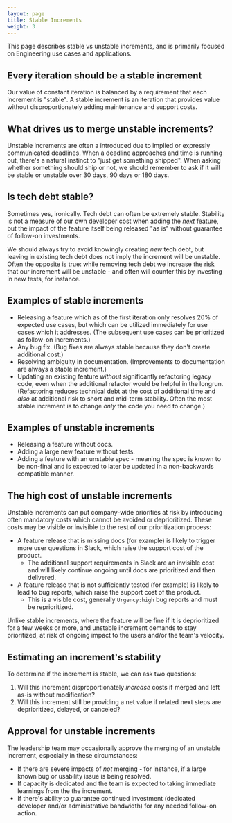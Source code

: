 ```yaml
---
layout: page
title: Stable Increments
weight: 3
---
```


This page describes stable vs unstable increments, and is primarily focused on Engineering use cases and applications.

## Every iteration should be a stable increment

Our value of constant iteration is balanced by a requirement that each increment is "stable". A stable increment is an iteration that provides value without disproportionately adding maintenance and support costs.

## What drives us to merge unstable increments?

Unstable increments are often a introduced due to implied or expressly communicated deadlines. When a deadline approaches and time is running out, there's a natural instinct to "just get something shipped". When asking whether something should ship or not, we should remember to ask if it will be stable or unstable over 30 days, 90 days or 180 days.

## Is tech debt stable?

Sometimes yes, ironically. Tech debt can often be extremely stable. Stability is not a measure of our own developer cost when adding the _next_ feature, but the impact of the feature itself being released "as is" without guarantee of follow-on investments.

We should always try to avoid knowingly creating _new_ tech debt, but leaving in existing tech debt does not imply the increment will be unstable. Often the opposite is true: while removing tech debt we increase the risk that our increment will be unstable - and often will counter this by investing in new tests, for instance.

## Examples of stable increments

- Releasing a feature which as of the first iteration only resolves 20% of expected use cases, but which can be utilized immediately for use cases which it addresses. (The subsequent use cases can be prioritized as follow-on increments.)
- Any bug fix. (Bug fixes are always stable because they don't create additional cost.)
- Resolving ambiguity in documentation. (Improvements to documentation are always a stable increment.)
- Updating an existing feature _without_ significantly refactoring legacy code, even when the additional refactor would be helpful in the longrun. (Refactoring reduces technical debt at the cost of additional time and _also_ at additional risk to short and mid-term stability. Often the most stable increment is to change _only_ the code you need to change.)

## Examples of unstable increments

- Releasing a feature without docs.
- Adding a large new feature without tests.
- Adding a feature with an unstable spec - meaning the spec is known to be non-final and is expected to later be updated in a non-backwards compatible manner.

## The high cost of unstable increments

Unstable increments can put company-wide priorities at risk by introducing often mandatory costs which cannot be avoided or deprioritized. These costs may be visible or invisible to the rest of our prioritization process:

- A feature release that is missing docs (for example) is likely to trigger more user questions in Slack, which raise the support cost of the product.
  - The additional support requirements in Slack are an invisible cost and will likely continue ongoing until docs are prioritized and then delivered.
- A feature release that is not sufficiently tested (for example) is likely to lead to bug reports, which raise the support cost of the product.
  - This is a visible cost, generally `Urgency:high` bug reports and must be reprioritized.

Unlike stable increments, where the feature will be fine if it is deprioritized for a few weeks or more, and unstable increment demands to stay prioritized, at risk of ongoing impact to the users and/or the team's velocity.

## Estimating an increment's stability

To determine if the increment is stable, we can ask two questions:

1. Will this increment disproportionately _increase_ costs if merged and left as-is without modification?
2. Will this increment still be providing a net value if related next steps are deprioritized, delayed, or canceled?

## Approval for unstable increments

The leadership team may occasionally approve the merging of an unstable increment, especially in these circumstances:

- If there are severe impacts of _not_ merging - for instance, if a large known bug or usability issue is being resolved.
- If capacity is dedicated and the team is expected to taking immediate learnings from the the increment.
- If there's ability to guarantee continued investment (dedicated developer and/or administrative bandwidth) for any needed follow-on action.
